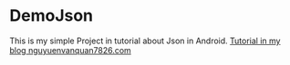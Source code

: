 # DemoJson
This is my simple Project in tutorial about Json in Android.
[Tutorial in my blog nguyuenvanquan7826.com](http://nguyenvanquan7826.com/2015/08/17/android-json-trong-android-phan-1-json-va-cach-xuat-json-bang-php/)
